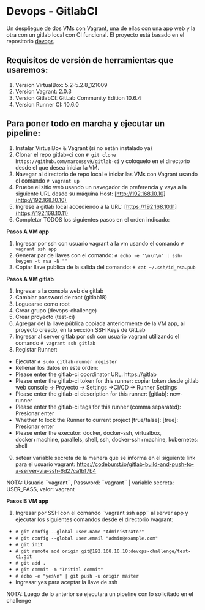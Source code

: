 # Devops - GitlabCI

Un despliegue de dos VMs con Vagrant, una de ellas con una app web y la otra con un gitlab local con CI funcional. El proyecto está basado en el repositorio [devops](https://github.com/marcossv9/devops/)

## Requisitos de versión de herramientas que usaremos:

1. Version VirtualBox: 5.2-5.2.8_121009
2. Version Vagrant: 2.0.3
3. Version GitlabCI: GitLab Community Edition 10.6.4
4. Version Runner CI: 10.6.0 

## Para poner todo en marcha y ejecutar un pipeline:

1. Instalar VirtualBox & Vagrant (si no están instalado ya)
2. Clonar el repo gitlab-ci con ```# git clone https://github.com/marcossv9/gitlab-ci``` y colóquelo en el directorio desde el que desea iniciar la VM.
3. Navegar al directorio de repo local e iniciar las VMs con Vagrant usando el comando ```# vagrant up```
4. Pruebe el sitio web usando un navegador de preferencia y vaya a la siguiente URL desde su máquina Host: [http://192.168.10.10](http://192.168.10.10) 
5. Ingrese a gitlab local accediendo a la URL:
[https://192.168.10.11](https://192.168.10.11) 
6. Completar TODOS los siguientes pasos en el orden indicado:

**Pasos A VM app**

1. Ingresar por ssh con usuario vagrant a la vm usando el comando ```# vagrant ssh app```
2. Generar par de llaves con el comando: 
```# echo -e "\n\n\n" | ssh-keygen -t rsa -N ""```
3. Copiar llave publica de la salida del comando:
```# cat ~/.ssh/id_rsa.pub```

**Pasos A VM gitlab**

1. Ingresar a la consola web de gitlab
2. Cambiar password de root (gitlab18)
3. Loguearse como root
4. Crear grupo (devops-challenge)
5. Crear proyecto (test-ci)
6. Agregar del la llave pública copiada anteriormente de la VM app, al proyecto creado, en la sección SSH Keys de GitLab
7. Ingresar al server gitlab por ssh con usuario vagrant utilizando el comando ```# vagrant ssh gitlab```
8. Registar Runner:
- Ejecutar ```# sudo gitlab-runner register```
- Rellenar los datos en este orden:
- Please enter the gitlab-ci coordinator URL:
  https://gitlab
- Please enter the gitlab-ci token for this runner:
  copiar token desde gitlab web console -> Proyecto -> Settings ->CI/CD -> Runner Settings
- Please enter the gitlab-ci description for this runner:
  [gitlab]: new-runner
- Please enter the gitlab-ci tags for this runner (comma separated):
  Presionar enter
- Whether to lock the Runner to current project [true/false]:
  [true]: 
  Presionar enter
- Please enter the executor: docker, docker-ssh, virtualbox, docker+machine, parallels, shell, ssh, docker-ssh+machine, kubernetes:
  shell

9. setear variable secreta de la manera que se informa en el siguiente link para el usuario vagrant: https://codeburst.io/gitlab-build-and-push-to-a-server-via-ssh-6d27ca1bf7b4

NOTA: Usuario ¨vagrant¨, Password: ¨vagrant¨ | variable secreta: USER_PASS, valor: vagrant

**Pasos B VM app**

1. Ingresar por SSH con el comando ¨vagrant ssh app¨ al server app y ejecutar los siguientes comandos desde el directorio /vagrant:

* ```# git config --global user.name "Administrator"```
* ```# git config --global user.email "admin@example.com"```
* ```# git init```
* ```# git remote add origin git@192.168.10.10:devops-challenge/test-ci.git```
* ```# git add .```
* ```# git commit -m "Initial commit"```
* ```# echo -e "yes\n" | git push -u origin master```
* Ingresar yes para aceptar la llave de ssh

NOTA: Luego de lo anterior se ejecutará un pipeline con lo solicitado en el challenge
